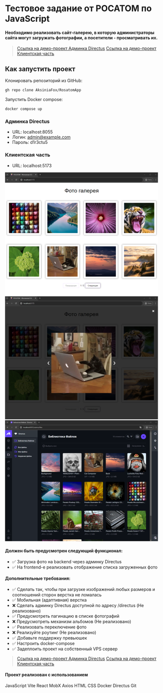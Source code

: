 
# Тестовое задание от РОСАТОМ по JavaScript
#### Необходимо реализовать сайт-галерею, в которую администраторы сайта могут загружать фотографии, а посетители - просматривать их.
> <a target="_blank" href="https://rosatom.adm.aksiniafox.ru/">Ссылка на демо-проект Админка Directus</a>
> <a target="_blank" href="https://rosatom.aksiniafox.ru/">Ссылка на демо-проект Клиентская часть</a>

## Как запустить проект
Клонировать репозиторий из GitHub:
```bash
gh repo clone AksiniaFox/RosatomApp
```

Запустить Docker compose:
```bash
docker compose up
```

### Админка Directus
* URL: localhost:8055 
* Логин: admin@example.com
* Пароль: d1r3ctu5

### Клиентская часть
* URL: localhost:5173

![This is an image](/gitSource/HomePage.png)
![This is an image](/gitSource/OpenImage.png)
![This is an image](/gitSource/Directus.png)


#### Должен быть предусмотрен следующий функционал:
- ✅ Загрузка фото на backend через админку Directus
- ✅ На frontend-е реализовать отображение списка загруженных фото

#### Дополнительные требования:
- ✅ Сделать так, чтобы при загрузке изображений любых размеров и соотношений сторон верстка не ломалась
- ✅ Мобильная (адаптивная) верстка
- ❌ Сделать админку Directus доступной по адресу /directus (Не реализовано)
- ✅ Предусмотреть пагинацию в списке фотографий
- ❌ Предусмотреть механизм альбомов (Не реализовано)
- ✅ Реализовать переключение фото
- ❌ Реализуйте роутинг (Не реализовано)
- ✅ Добавьте поддержку превьюшек
- ✅ Настроить docker-compose  
- ✅ Задеплоить проект на собственный VPS сервер 
> <a target="_blank" href="rosatom.adm.aksiniafox.ru">Ссылка на демо-проект Админка Directus</a>
> <a target="_blank" href="rosatom.aksiniafox.ru">Ссылка на демо-проект Клиентская часть</a>

#### Проект реализован с использованием
JavaScript Vite React MobX Axios HTML CSS Docker Directus Git